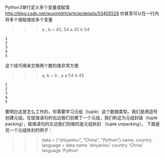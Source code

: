 Python3单行定义多个变量或赋值
http://blog.csdn.net/wuxintdrh/article/details/53405529
你甚至可以在一行内将多个值赋值给多个变量

>>> a , b = 45, 54
>>> a
45
>>> b
54

    1
    2
    3
    4
    5

这个技巧用来交换两个数的值非常方便

>>> a, b = b , a
>>> a
54
>>> b
45

    1
    2
    3
    4
    5

要明白这是怎么工作的，你需要学习元组（tuple）这个数据类型。我们是用逗号创建元组。在赋值语句的右边我们创建了一个元组，我们称这为元组封装（tuple packing），赋值语句的左边我们则做的是元组拆封 （tuple unpacking）。
下面是另一个元组拆封的例子：

>>> data = ("shiyanlou", "China", "Python")
>>> name, country, language = data
>>> name
'shiyanlou'
>>> country
'China'
>>> language
'Python'
